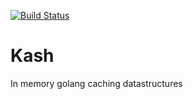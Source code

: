 [![Build Status](https://travis-ci.org/cevaris/kash.svg?branch=master)](https://travis-ci.org/cevaris/kash)

# Kash

In memory golang caching datastructures
